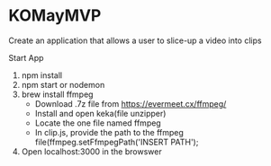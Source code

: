 # KOMayMVP
Create an application that allows a user to slice-up a video into clips

 
 Start App
   1. npm install
   2. npm start or nodemon
   3. brew install ffmpeg
      * Download .7z file from https://evermeet.cx/ffmpeg/
      * Install and open keka(file unzipper)
      * Locate the one file named ffmpeg
      * In clip.js, provide the path to the ffmpeg file(ffmpeg.setFfmpegPath('INSERT PATH');
   4. Open localhost:3000 in the browswer

   
 
 
 
